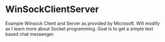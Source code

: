 # WinSockClientServer
Example Winsock Client and Server as provided by Microsoft.
Will modify as I learn more about Socket programming.
Goal is to get a simple text based chat messenger.
